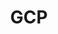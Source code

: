 ---
title: GCP
# bookFlatSection: false
# bookToc: false
# bookHidden: true
bookCollapseSection: true
bookComments: false
# bookSearchExclude: false
# weight: 20
---